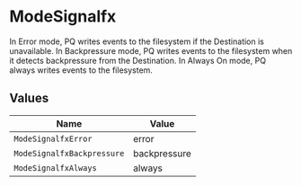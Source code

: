 # ModeSignalfx

In Error mode, PQ writes events to the filesystem if the Destination is unavailable. In Backpressure mode, PQ writes events to the filesystem when it detects backpressure from the Destination. In Always On mode, PQ always writes events to the filesystem.


## Values

| Name                       | Value                      |
| -------------------------- | -------------------------- |
| `ModeSignalfxError`        | error                      |
| `ModeSignalfxBackpressure` | backpressure               |
| `ModeSignalfxAlways`       | always                     |